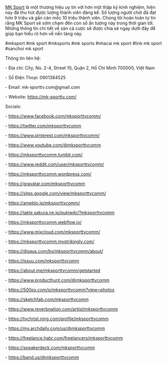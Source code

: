 <p><a href="https://mk-sporttv.com/">MK Sport</a> là một thương hiệu uy tín với hơn một thập kỷ kinh nghiệm, hiện nay đã thu hút được lượng thành viên đáng kể. Số lượng người chơi đã đạt hơn 9 triệu và gần cán mốc 10 triệu thành viên. Chúng tôi hoàn toàn tự tin rằng MK Sport sẽ sớm chạm đến con số ấn tượng này trong thời gian tới. Những thông tin chi tiết về sàn cá cược sẽ được chia sẻ ngay dưới đây để giúp bạn hiểu rõ hơn về nền tảng này.<p>
<p>#mksport #mk sport #mksports  #mk sports #nhacai mk sport  #link mk sport #sanchoi mk sport<p>
<p>Thông tin liên hệ:<p>
<p>- Địa chỉ: City, No. 2-4, Street 10, Quận 2, Hồ Chí Minh 700000, Việt Nam<p>
<p>- Số Điện Thoại: 0901384525<p>
<p>- Email: mk-sporttv.com@gmail.com<p>
<p>- Website: <a href="https://mk-sporttv.com/">https://mk-sporttv.com/</a><p>
<p>Socials:<p>
<p>- <a href="https://www.facebook.com/mksporttvcomm/">https://www.facebook.com/mksporttvcomm/</a><p>
<p>- <a href="https://twitter.com/mksporttvcomm">https://twitter.com/mksporttvcomm</a><p>
<p>- <a href="https://www.pinterest.com/mksporttvcomm/">https://www.pinterest.com/mksporttvcomm/</a><p>
<p>- <a href="https://www.youtube.com/@mksporttvcomm">https://www.youtube.com/@mksporttvcomm</a><p>
<p>- <a href="https://mksporttvcomm.tumblr.com/">https://mksporttvcomm.tumblr.com/</a><p>
<p>- <a href="https://www.reddit.com/user/mksporttvcomm/">https://www.reddit.com/user/mksporttvcomm/</a><p>
<p>- <a href="https://mksporttvcomm.wordpress.com/">https://mksporttvcomm.wordpress.com/</a><p>
<p>- <a href="https://gravatar.com/mksporttvcomm">https://gravatar.com/mksporttvcomm</a><p>
<p>- <a href="https://sites.google.com/view/mksporttvcomm/">https://sites.google.com/view/mksporttvcomm/</a><p>
<p>- <a href="https://ameblo.jp/mksporttvcomm/">https://ameblo.jp/mksporttvcomm/</a><p>
<p>- <a href="https://jakle.sakura.ne.jp/pukiwiki/?mksporttvcomm">https://jakle.sakura.ne.jp/pukiwiki/?mksporttvcomm</a><p>
<p>- <a href="https://mksporttvcomm.webflow.io/">https://mksporttvcomm.webflow.io/</a><p>
<p>- <a href="https://www.mixcloud.com/mksporttvcomm/">https://www.mixcloud.com/mksporttvcomm/</a><p>
<p>- <a href="https://mksporttvcomm.mystrikingly.com/">https://mksporttvcomm.mystrikingly.com/</a><p>
<p>- <a href="https://disqus.com/by/mksporttvcomm/about/">https://disqus.com/by/mksporttvcomm/about/</a><p>
<p>- <a href="https://issuu.com/mksporttvcomm">https://issuu.com/mksporttvcomm</a><p>
<p>- <a href="https://about.me/mksporttvcomm/getstarted">https://about.me/mksporttvcomm/getstarted</a><p>
<p>- <a href="https://www.producthunt.com/@mksporttvcomm">https://www.producthunt.com/@mksporttvcomm</a><p>
<p>- <a href="https://500px.com/p/mksporttvcomm?view=photos">https://500px.com/p/mksporttvcomm?view=photos</a><p>
<p>- <a href="https://sketchfab.com/mksporttvcomm">https://sketchfab.com/mksporttvcomm</a><p>
<p>- <a href="https://www.reverbnation.com/artist/mksporttvcomm">https://www.reverbnation.com/artist/mksporttvcomm</a><p>
<p>- <a href="https://tvchrist.ning.com/profile/mksporttvcomm">https://tvchrist.ning.com/profile/mksporttvcomm</a><p>
<p>- <a href="https://my.archdaily.com/us/@mksporttvcomm">https://my.archdaily.com/us/@mksporttvcomm</a><p>
<p>- <a href="https://freelance.habr.com/freelancers/mksporttvcomm">https://freelance.habr.com/freelancers/mksporttvcomm</a><p>
<p>- <a href="https://speakerdeck.com/mksporttvcomm">https://speakerdeck.com/mksporttvcomm</a><p>
<p>- <a href="https://band.us/@mksporttvcomm">https://band.us/@mksporttvcomm</a><p>